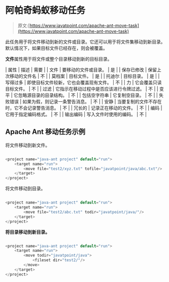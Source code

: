 # 阿帕奇蚂蚁移动任务

> 原文:[https://www.javatpoint.com/apache-ant-move-task](https://www.javatpoint.com/apache-ant-move-task)

此任务用于将文件移动到新的文件或目录。它还可以用于将文件集移动到新目录。默认情况下，如果目标文件已经存在，则会被覆盖。

**文件**属性用于将文件或整个目录移动到新的目标目录。

| 属性 | 描述 | 需要 |
| 文件 | 要移动的文件或目录。 | 是 |
| 保存已修改 | 保留上次移动的文件名 | 不 |
| 莫档案 | 目标文件。 | 是 |
| 托迪尔 | 目标目录。 | 是 |
| 写得过多 | 即使目标文件较新，它也会覆盖现有文件。 | 不 |
| 力 | 它会覆盖只读目标文件。 | 不 |
| 过滤 | 它指示在移动过程中是否应该进行令牌过滤。 | 不 |
| 变平 | 它忽略源目录的目录结构。 | 不 |
| 包括空字符串 | 它复制空目录。 | 不 |
| 失败错误 | 如果为假，则记录一条警告消息。 | 不 |
| 安静 | 当要复制的文件不存在时，它不会记录警告消息。 | 不 |
| 冗长的 | 记录正在移动的文件。 | 不 |
| 编码 | 它用于指定编码格式。 | 不 |
| 输出编码 | 写入文件时使用的编码。 | 不 |

## Apache Ant 移动任务示例

将文件移动到新文件。

```java

<project name="java-ant project" default="run">	
	<target name="run">
		<move file="test2/xyz.txt" tofile="javatpoint/java/abc.txt"/>
	</target>
</project>

```

将文件移动到目录。

```java

<project name="java-ant project" default="run">	
	<target name="run">
		<move file="test2/abc.txt" todir="javatpoint/java/"/>
	</target>
</project>

```

**将目录移动到新目录。**

```java

<project name="java-ant project" default="run">	
	<target name="run">
		<move todir="javatpoint/java">
  			<fileset dir="test2/"/>
		</move>
	</target>
</project>

```